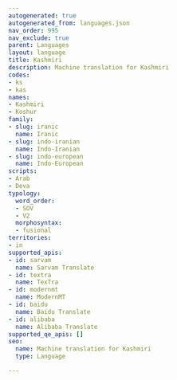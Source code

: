 ```yaml
---
autogenerated: true
autogenerated_from: languages.json
nav_order: 995
nav_exclude: true
parent: Languages
layout: language
title: Kashmiri
description: Machine translation for Kashmiri
codes:
- ks
- kas
names:
- Kashmiri
- Koshur
family:
- slug: iranic
  name: Iranic
- slug: indo-iranian
  name: Indo-Iranian
- slug: indo-european
  name: Indo-European
scripts:
- Arab
- Deva
typology:
  word_order:
  - SOV
  - V2
  morphosyntax:
  - fusional
territories:
- in
supported_apis:
- id: sarvam
  name: Sarvam Translate
- id: textra
  name: TexTra
- id: modernmt
  name: ModernMT
- id: baidu
  name: Baidu Translate
- id: alibaba
  name: Alibaba Translate
supported_qe_apis: []
seo:
  name: Machine translation for Kashmiri
  type: Language

---
```


